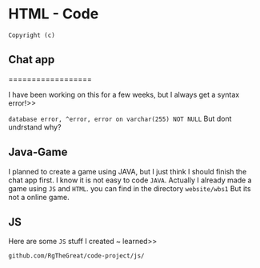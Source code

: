# HTML - Code

``Copyright (c)``  

## Chat app

==================

I have been working on this for a few weeks, but I always get a syntax error!>>

``database error, ^error, error on varchar(255) NOT NULL``
But dont undrstand why?

## Java-Game 

I planned to create a game using JAVA, but I just think I should finish the chat app first. I know it is not easy to code ``JAVA``. Actually I already made a game using ``JS`` and ``HTML``. you can find in the directory ``website/wbs1`` But its not a online game.


## JS

Here are some ``JS``  stuff I created ~ learned>>

``github.com/RgTheGreat/code-project/js/``
